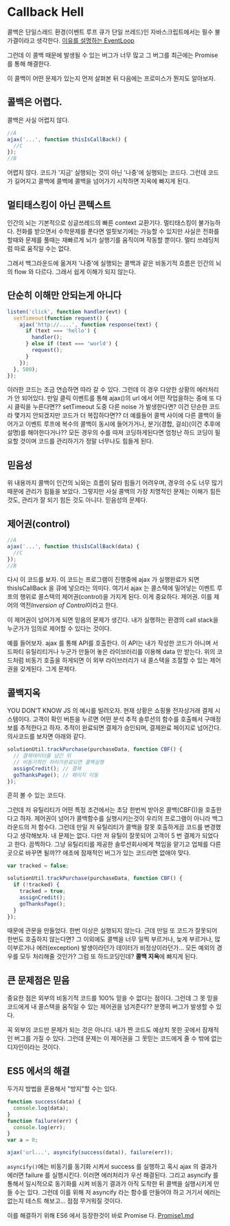 # Callback Hell

콜백은 단일스레드 환경(이벤트 루프 큐가 단일 쓰레드)인 자바스크립트에서는 필수 불가결이라고 생각한다.
[이유를 설명하는 EventLoop](./EventLoop.md)

그런데 이 콜백 때문에 발생될 수 있는 버그가 너무 많고 그 버그를 최근에는 Promise 를 통해 해결한다.

이 콜백이 어떤 문제가 있는지 먼저 살펴본 뒤 다음에는 프로미스가 뭔지도 알아보자.

## 콜백은 어렵다.

콜백은 사실 어렵지 않다.

```js
//A
ajax('...', function thisIsCallBack() {
  //C
});
//B
```

어렵지 않다. 코드가 '지금' 실행되는 것이 아닌 '나중'에 실행되는 코드다. 그런데 코드가 길어지고 콜백에 콜백에 콜백을 넘어가기 시작하면 지옥에 빠지게 된다.

## 멀티태스킹이 아닌 콘텍스트

인간의 뇌는 기본적으로 싱글쓰레드의 빠른 context 교환기다. 멀티태스킹이 불가능하다. 전화를 받으면서 수학문제를 푼다면 얼핏보기에는 가능할 수 있지만 사실은 전화를 할때와 문제를 풀때는 재빠르게 뇌가 실행기를 움직이며 작동할 뿐이다. 멀티 쓰레딩처럼 따로 움직일 수는 없다.

그래서 백그라운드에 옮겨저 '나중'에 실행되는 콜백과 같은 비동기적 흐름은 인간의 뇌의 flow 와 다르다. 그래서 쉽게 이해가 되지 않는다.

## 단순히 이해만 안되는게 아니다

```js
listen('click', function handler(evt) {
  setTimeout(function request() {
    ajax('http://....', function response(text) {
      if (text === 'hello') {
        handler();
      } else if (text === 'world') {
        request();
      }
    });
  }, 500);
});
```

이러한 코드는 조금 연습하면 따라 갈 수 있다. 그런데 이 경우 다양한 상황의 에러처리가 안 되어있다. 만일 클릭 이벤트를 통해 ajax()의 url 에서 어떤 작업을하는 중에 또 다시 클릭을 누른다면?? setTimeout 도중 다른 noise 가 발생한다면? 이건 단순한 코드라 몇가지 안되겠지만 코드가 더 복잡하다면?? 더 예를들어 콜백 사이에 다른 콜백이 들어가고 이벤트 루프에 복수의 콜백이 동시에 들어가거나, 분기(경합, 걸쇠)(이건 추후에 설명)를 해야한다거나?? 모든 경우의 수를 따져 코딩하게된다면 엄청난 하드 코딩이 필요할 것이며 코드를 관리하기가 정말 너무나도 힘들게 된다.

## 믿음성

위 내용까지 콜백이 인간의 뇌와는 흐름이 달라 힘들기 어려우며, 경우의 수도 너무 많기 때문에 관리가 힘듦을 보았다.
그렇지만 사실 콜백의 가장 치명적인 문제는 이해가 힘든 것도, 관리가 잘 되기 힘든 것도 아니다. 믿음성의 문제다.

## 제어권(control)

```js
//A
ajax('...', function thisIsCallBack(data) {
  //C
});
//B
```

다시 이 코드를 보자. 이 코드는 프로그램이 진행중에 ajax 가 실행완료가 되면 thisIsCallBack 을 큐에 넣으라는 의미다. 여기서 ajax 는 콜스택에 밀어넣는 이벤트 루프의 행위로 콜스택의 제어권(control)을 가지게 된다. 이게 중요하다. 제어권. 이를 제어의 역전*Inversion of Control*이라고 한다.

이 제어권이 넘어가게 되면 믿음의 문제가 생긴다. 내가 실행하는 환경의 call stack을 누군가가 임의로 제어할 수 있다는 것이다.

예를 들어보자. ajax 를 통해 API를 호출한다. 이 API는 내가 작성한 코드가 아니며 서드파티 유틸리티거나 누군가 만들어 놓은 라이브러리를 이용해 data 만 받는다. 위의 코드처럼 비동기 호출을 하게되면 이 외부 라이브러리가 내 콜스택을 조절할 수 있는 제어권을 갖게된다. 그게 문제다.

## 콜백지옥

YOU DON'T KNOW JS 의 예시를 빌려오자. 현재 상황은 쇼핑몰 전자상거래 결제 시스템이다. 고객이 확인 버튼을 누르면 어떤 분석 추적 솔루션의 함수를 호출해서 구매정보를 추적한다고 하자. 추적이 완료되면 결제가 승인되며, 결제완료 페이지로 넘어간다. 의사코드를 보자면 아래와 같다.

```js
solutionUtil.trackPurchase(purchaseData, function CBF() {
  // 결제데이터를 넘긴 뒤
  // 비동기적인 처리가완료되면 콜백실행
  assignCredit(); // 결제
  goThanksPage(); // 페이지 이동
});
```

흔히 볼 수 있는 코드다.

그런데 저 유틸리티가 어떤 특정 조건에서는 초당 한번씩 받아온 콜백(CBF())을 호출한다고 하자. 제어권이 넘어가 콜백함수를 실행시키는것이 우리의 프로그램이 아니라 백그라운드의 저 함수다.
그런데 만일 저 유틸리티가 콜백을 잘못 호출하게끔 코드를 변경했다고 생각해보자. 내 문제는 없다. 다만 저 유틸이 잘못되어 고객이 5 번 결제가 되었다고 한다. 끔찍하다. 그냥 유틸리티를 제공한 솔루션회사에게 책임을 맡기고 업체를 다른곳으로 바꾸면 될까?? 애초에 잠재적인 버그가 있는 코드라면 없애야 맞다.

```js
var tracked = false;

solutionUtil.trackPurchase(purchaseData, function CBF() {
  if (!tracked) {
    tracked = true;
    assignCredit();
    goThanksPage();
  }
});
```

때문에 관문을 만들었다. 한번 이상은 실행되지 않는다. 근데 만일 또 코드가 잘못되어 한번도 호출하지 않는다면? 그 이외에도 콜백을 너무 일찍 부르거나, 늦게 부르거나, 많이부르거나 에러(exception) 발생이라던가 데이터가 비정상이라던가... 모든 예외의 경우를 모두 처리해줄 것인가? 그럼 또 하드코딩인데? **콜백 지옥**에 빠지게 된다.

## 큰 문제점은 믿음

중요한 점은 외부의 비동기적 코드를 100% 믿을 수 없다는 점이다. 그런데 그 못 믿을 코드에게 내 콜스택을 움직일 수 있는 제어권을 넘겨준다?? 분명히 버그가 발생할 수 있다.

꼭 외부의 코드만 문제가 되는 것은 아니다. 내가 짠 코드도 예상치 못한 곳에서 잠재적인 버그를 가질 수 있다. 그런데 문제는 이 제어권을 그 못믿는 코드에게 줄 수 밖에 없는 디자인이라는 것이다.

## ES5 에서의 해결

두가지 방법을 혼용해서 "방지"할 수는 있다.

```js
function success(data) {
  console.log(data);
}
function failure(err) {
  console.log(err);
}
var a = 0;

ajax('url...', asyncify(success(data)), failure(err));
```

`asyncify()`에는 비동기를 동기화 시켜서 success 를 실행하고 혹시 ajax 의 결과가 에러면 failure 를 실행시킨다. 이러면 에러처리가 우선 해결된다. 그리고 asyncify 를 통해서 일시적으로 동기화를 시켜 비동기 결과가 아직 도착한 뒤 콜백을 실행시키게 만들 수는 있다. 그런데 이를 위해 저 asyncify 라는 함수를 만들어야 하고 거기서 에러는 없는지 테스트 해보고... 점점 무거워질 것이다.

이를 해결하기 위해 ES6 에서 등장한것이 바로 Promise 다.
[Promise1.md](./Promise1.md)
